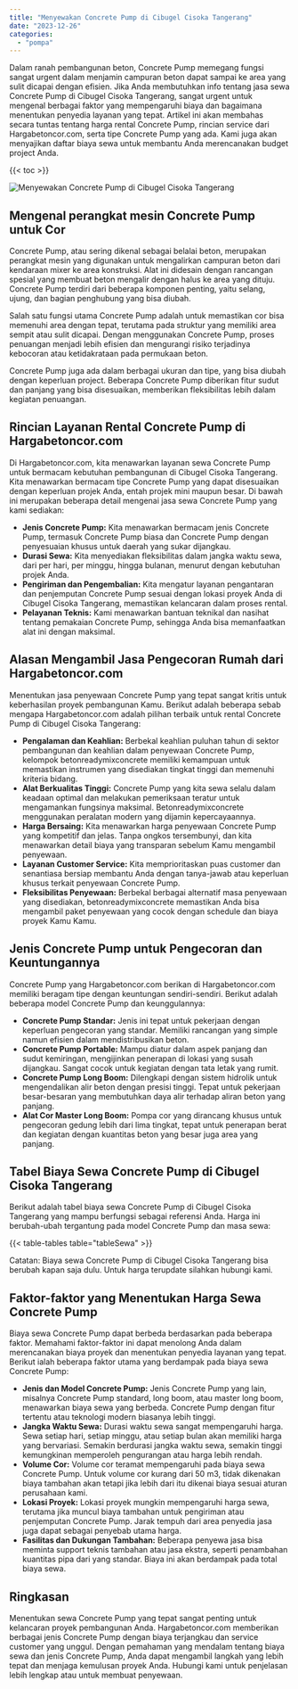 ```yaml
---
title: "Menyewakan Concrete Pump di Cibugel Cisoka Tangerang"
date: "2023-12-26"
categories: 
  - "pompa"
---
```




Dalam ranah pembangunan beton, Concrete Pump memegang fungsi sangat urgent dalam menjamin campuran beton dapat sampai ke area yang sulit dicapai dengan efisien. Jika Anda membutuhkan info tentang jasa sewa Concrete Pump di Cibugel Cisoka Tangerang, sangat urgent untuk mengenal berbagai faktor yang mempengaruhi biaya dan bagaimana menentukan penyedia layanan yang tepat. Artikel ini akan membahas secara tuntas tentang harga rental Concrete Pump, rincian service dari Hargabetoncor.com, serta tipe Concrete Pump yang ada. Kami juga akan menyajikan daftar biaya sewa untuk membantu Anda merencanakan budget project Anda.

{{< toc >}}

![Menyewakan Concrete Pump di Cibugel Cisoka Tangerang](https://hargareadymixid.github.io/pompa/concrete-pump%20(4).png)

## Mengenal perangkat mesin Concrete Pump untuk Cor

Concrete Pump, atau sering dikenal sebagai belalai beton, merupakan perangkat mesin yang digunakan untuk mengalirkan campuran beton dari kendaraan mixer ke area konstruksi. Alat ini didesain dengan rancangan spesial yang membuat beton mengalir dengan halus ke area yang dituju. Concrete Pump terdiri dari beberapa komponen penting, yaitu selang, ujung, dan bagian penghubung yang bisa diubah.

Salah satu fungsi utama Concrete Pump adalah untuk memastikan cor bisa memenuhi area dengan tepat, terutama pada struktur yang memiliki area sempit atau sulit dicapai. Dengan menggunakan Concrete Pump, proses penuangan menjadi lebih efisien dan mengurangi risiko terjadinya kebocoran atau ketidakrataan pada permukaan beton.

Concrete Pump juga ada dalam berbagai ukuran dan tipe, yang bisa diubah dengan keperluan project. Beberapa Concrete Pump diberikan fitur sudut dan panjang yang bisa disesuaikan, memberikan fleksibilitas lebih dalam kegiatan penuangan.

## Rincian Layanan Rental Concrete Pump di Hargabetoncor.com

Di Hargabetoncor.com, kita menawarkan layanan sewa Concrete Pump untuk bermacam kebutuhan pembangunan di Cibugel Cisoka Tangerang. Kita menawarkan bermacam tipe Concrete Pump yang dapat disesuaikan dengan keperluan projek Anda, entah projek mini maupun besar. Di bawah ini merupakan beberapa detail mengenai jasa sewa Concrete Pump yang kami sediakan:

- **Jenis Concrete Pump:** Kita menawarkan bermacam jenis Concrete Pump, termasuk Concrete Pump biasa dan Concrete Pump dengan penyesuaian khusus untuk daerah yang sukar dijangkau.
- **Durasi Sewa:** Kita menyediakan fleksibilitas dalam jangka waktu sewa, dari per hari, per minggu, hingga bulanan, menurut dengan kebutuhan projek Anda.
- **Pengiriman dan Pengembalian:** Kita mengatur layanan pengantaran dan penjemputan Concrete Pump sesuai dengan lokasi proyek Anda di Cibugel Cisoka Tangerang, memastikan kelancaran dalam proses rental.
- **Pelayanan Teknis:** Kami menawarkan bantuan teknikal dan nasihat tentang pemakaian Concrete Pump, sehingga Anda bisa memanfaatkan alat ini dengan maksimal.

## Alasan Mengambil Jasa Pengecoran Rumah dari Hargabetoncor.com

Menentukan jasa penyewaan Concrete Pump yang tepat sangat kritis untuk keberhasilan proyek pembangunan Kamu. Berikut adalah beberapa sebab mengapa Hargabetoncor.com adalah pilihan terbaik untuk rental Concrete Pump di Cibugel Cisoka Tangerang:

- **Pengalaman dan Keahlian:** Berbekal keahlian puluhan tahun di sektor pembangunan dan keahlian dalam penyewaan Concrete Pump, kelompok betonreadymixconcrete memiliki kemampuan untuk memastikan instrumen yang disediakan tingkat tinggi dan memenuhi kriteria bidang.
- **Alat Berkualitas Tinggi:** Concrete Pump yang kita sewa selalu dalam keadaan optimal dan melakukan pemeriksaan teratur untuk mengamankan fungsinya maksimal. Betonreadymixconcrete menggunakan peralatan modern yang dijamin kepercayaannya.
- **Harga Bersaing:** Kita menawarkan harga penyewaan Concrete Pump yang kompetitif dan jelas. Tanpa ongkos tersembunyi, dan kita menawarkan detail biaya yang transparan sebelum Kamu mengambil penyewaan.
- **Layanan Customer Service:** Kita memprioritaskan puas customer dan senantiasa bersiap membantu Anda dengan tanya-jawab atau keperluan khusus terkait penyewaan Concrete Pump.
- **Fleksibilitas Penyewaan:** Berbekal berbagai alternatif masa penyewaan yang disediakan, betonreadymixconcrete memastikan Anda bisa mengambil paket penyewaan yang cocok dengan schedule dan biaya proyek Kamu Kamu.

## Jenis Concrete Pump untuk Pengecoran dan Keuntungannya

Concrete Pump yang Hargabetoncor.com berikan di Hargabetoncor.com memiliki beragam tipe dengan keuntungan sendiri-sendiri. Berikut adalah beberapa model Concrete Pump dan keunggulannya:

- **Concrete Pump Standar:** Jenis ini tepat untuk pekerjaan dengan keperluan pengecoran yang standar. Memiliki rancangan yang simple namun efisien dalam mendistribusikan beton.
- **Concrete Pump Portable:** Mampu diatur dalam aspek panjang dan sudut kemiringan, mengijinkan penerapan di lokasi yang susah dijangkau. Sangat cocok untuk kegiatan dengan tata letak yang rumit.
- **Concrete Pump Long Boom:** Dilengkapi dengan sistem hidrolik untuk mengendalikan alir beton dengan presisi tinggi. Tepat untuk pekerjaan besar-besaran yang membutuhkan daya alir terhadap aliran beton yang panjang.
- **Alat Cor Master Long Boom:** Pompa cor yang dirancang khusus untuk pengecoran gedung lebih dari lima tingkat, tepat untuk penerapan berat dan kegiatan dengan kuantitas beton yang besar juga area yang panjang.

## Tabel Biaya Sewa Concrete Pump di Cibugel Cisoka Tangerang

Berikut adalah tabel biaya sewa Concrete Pump di Cibugel Cisoka Tangerang yang mampu berfungsi sebagai referensi Anda. Harga ini berubah-ubah tergantung pada model Concrete Pump dan masa sewa:

{{< table-tables table="tableSewa" >}}

Catatan: Biaya sewa Concrete Pump di Cibugel Cisoka Tangerang bisa berubah kapan saja dulu. Untuk harga terupdate silahkan hubungi kami.

## Faktor-faktor yang Menentukan Harga Sewa Concrete Pump

Biaya sewa Concrete Pump dapat berbeda berdasarkan pada beberapa faktor. Memahami faktor-faktor ini dapat menolong Anda dalam merencanakan biaya proyek dan menentukan penyedia layanan yang tepat. Berikut ialah beberapa faktor utama yang berdampak pada biaya sewa Concrete Pump:

- **Jenis dan Model Concrete Pump:** Jenis Concrete Pump yang lain, misalnya Concrete Pump standard, long boom, atau master long boom, menawarkan biaya sewa yang berbeda. Concrete Pump dengan fitur tertentu atau teknologi modern biasanya lebih tinggi.
- **Jangka Waktu Sewa:** Durasi waktu sewa sangat mempengaruhi harga. Sewa setiap hari, setiap minggu, atau setiap bulan akan memiliki harga yang bervariasi. Semakin berdurasi jangka waktu sewa, semakin tinggi kemungkinan memperoleh pengurangan atau harga lebih rendah.
- **Volume Cor:** Volume cor teramat mempengaruhi pada biaya sewa Concrete Pump. Untuk volume cor kurang dari 50 m3, tidak dikenakan biaya tambahan akan tetapi jika lebih dari itu dikenai biaya sesuai aturan perusahaan kami.
- **Lokasi Proyek:** Lokasi proyek mungkin mempengaruhi harga sewa, terutama jika muncul biaya tambahan untuk pengiriman atau penjemputan Concrete Pump. Jarak tempuh dari area penyedia jasa juga dapat sebagai penyebab utama harga.
- **Fasilitas dan Dukungan Tambahan:** Beberapa penyewa jasa bisa meminta support teknis tambahan atau jasa ekstra, seperti penambahan kuantitas pipa dari yang standar. Biaya ini akan berdampak pada total biaya sewa.

## Ringkasan

Menentukan sewa Concrete Pump yang tepat sangat penting untuk kelancaran proyek pembangunan Anda. Hargabetoncor.com memberikan berbagai jenis Concrete Pump dengan biaya terjangkau dan service customer yang unggul. Dengan pemahaman yang mendalam tentang biaya sewa dan jenis Concrete Pump, Anda dapat mengambil langkah yang lebih tepat dan menjaga kemulusan proyek Anda. Hubungi kami untuk penjelasan lebih lengkap atau untuk membuat penyewaan.
